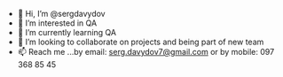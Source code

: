 - 👋 Hi, I’m @sergdavydov
- 👀 I’m interested in QA
- 🌱 I’m currently learning QA
- 💞️ I’m looking to collaborate on projects and being part of new team
- 📫 Reach me ...by email: serg.davydov7@gmail.com or by mobile: 097 368 85 45

<!---
sergdavydov/sergdavydov is a ✨ special ✨ repository because its `README.md` (this file) appears on your GitHub profile.
You can click the Preview link to take a look at your changes.
--->
